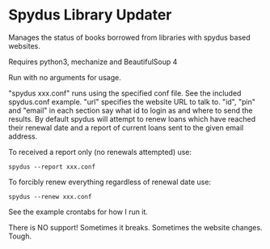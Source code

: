 Spydus Library Updater
======================

Manages the status of books borrowed from libraries with spydus based websites.


Requires python3, mechanize and BeautifulSoup 4

Run with no arguments for usage.

"spydus xxx.conf" runs using the specified conf file. See the included spydus.conf
example. "url" specifies the website URL to talk to. "id", "pin" and "email" in
each section say what id to login as and where to send the results. By default
spydus will attempt to renew loans which have reached their renewal date and a
report of current loans sent to the given email address.

To received a report only (no renewals attempted) use:

    spydus --report xxx.conf

To forcibly renew everything regardless of renewal date use:

    spydus --renew xxx.conf

See the example crontabs for how I run it.

There is NO support! Sometimes it breaks. Sometimes the website changes. Tough.
